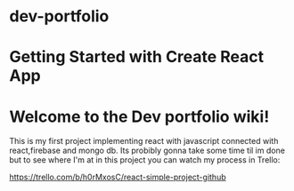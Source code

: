 
# dev-portfolio

# Getting Started with Create React App

# Welcome to the Dev portfolio wiki!



This is my first project implementing react with javascript  connected with react,firebase and mongo db.
Its probibly gonna take some time til im done but to see where I'm at in this project you can watch my process in Trello:

 https://trello.com/b/h0rMxosC/react-simple-project-github 


